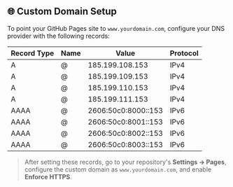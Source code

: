 <!-- /qompassai/network/docs/IP.md -->
<!-- Qompass AI Custom Domain Setup -->
<!-- ---------------------------------------- -->
<!-- Copyright (C) 2025 Qompass AI, All rights reserved -->
## 🌐 Custom Domain Setup

To point your GitHub Pages site to `www.yourdomain.com`, configure your DNS provider with the following records:

| Record Type | Name | Value | Protocol |
|-------------|------|-------------------------|----------|
| A | @ | 185.199.108.153 | IPv4 |
| A | @ | 185.199.109.153 | IPv4 |
| A | @ | 185.199.110.153 | IPv4 |
| A | @ | 185.199.111.153 | IPv4 |
| AAAA | @ | 2606:50c0:8000::153 | IPv6 |
| AAAA | @ | 2606:50c0:8001::153 | IPv6 |
| AAAA | @ | 2606:50c0:8002::153 | IPv6 |
| AAAA | @ | 2606:50c0:8003::153 | IPv6 |

> After setting these records, go to your repository's **Settings → Pages**, configure the custom domain as
`www.yourdomain.com`, and enable **Enforce HTTPS**.
